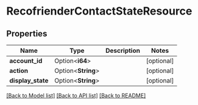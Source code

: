 # RecofrienderContactStateResource

## Properties

Name | Type | Description | Notes
------------ | ------------- | ------------- | -------------
**account_id** | Option<**i64**> |  | [optional]
**action** | Option<**String**> |  | [optional]
**display_state** | Option<**String**> |  | [optional]

[[Back to Model list]](../README.md#documentation-for-models) [[Back to API list]](../README.md#documentation-for-api-endpoints) [[Back to README]](../README.md)


